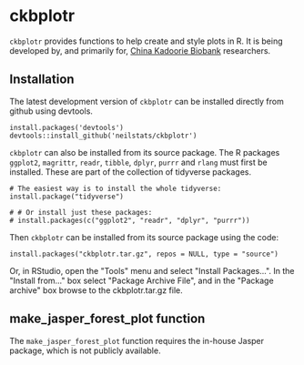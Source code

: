 # ckbplotr

`ckbplotr` provides functions to help create and style plots in R. It is being
developed by, and primarily for, [China Kadoorie Biobank](http://www.ckbiobank.org) 
researchers.

## Installation
The latest development version of `ckbplotr` can be installed directly from 
github using devtools.
```{r, eval = FALSE}
install.packages('devtools')
devtools::install_github('neilstats/ckbplotr')
```

`ckbplotr` can also be installed from its source package. The R packages 
`ggplot2`, `magrittr`, `readr`, `tibble`, `dplyr`, `purrr` and `rlang` must 
first be installed. These are part of the collection of tidyverse packages.
```{r, eval = FALSE}
# The easiest way is to install the whole tidyverse:
install.package("tidyverse")

# # Or install just these packages:
# install.packages(c("ggplot2", "readr", "dplyr", "purrr"))
```
Then `ckbplotr` can be installed from its source package using the code:
```{r, eval = FALSE}
install.packages("ckbplotr.tar.gz", repos = NULL, type = "source")
```
Or, in RStudio, open the "Tools" menu and select "Install Packages...".
In the "Install from..." box select "Package Archive File", and in the
"Package archive" box browse to the ckbplotr.tar.gz file.


## make_jasper_forest_plot function
The `make_jasper_forest_plot` function requires the in-house Jasper package, 
which is not publicly available.
